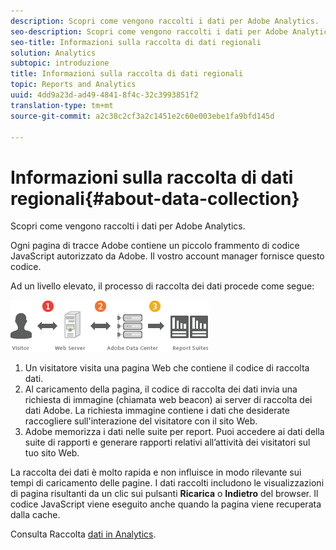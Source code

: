 ```yaml
---
description: Scopri come vengono raccolti i dati per Adobe Analytics.
seo-description: Scopri come vengono raccolti i dati per Adobe Analytics.
seo-title: Informazioni sulla raccolta di dati regionali
solution: Analytics
subtopic: introduzione
title: Informazioni sulla raccolta di dati regionali
topic: Reports and Analytics
uuid: 4dd9a23d-ad49-4841-8f4c-32c3993851f2
translation-type: tm+mt
source-git-commit: a2c38c2cf3a2c1451e2c60e003ebe1fa9bfd145d

---
```



# Informazioni sulla raccolta di dati regionali{#about-data-collection}

Scopri come vengono raccolti i dati per Adobe Analytics.

Ogni pagina di tracce Adobe contiene un piccolo frammento di codice JavaScript autorizzato da Adobe. Il vostro account manager fornisce questo codice.

Ad un livello elevato, il processo di raccolta dei dati procede come segue:

![](assets/data_collection.png)

1. Un visitatore visita una pagina Web che contiene il codice di raccolta dati.
1. Al caricamento della pagina, il codice di raccolta dei dati invia una richiesta di immagine (chiamata web beacon) ai server di raccolta dei dati Adobe. La richiesta immagine contiene i dati che desiderate raccogliere sull'interazione del visitatore con il sito Web.
1. Adobe memorizza i dati nelle suite per report. Puoi accedere ai dati della suite di rapporti e generare rapporti relativi all’attività dei visitatori sul tuo sito Web.

La raccolta dei dati è molto rapida e non influisce in modo rilevante sui tempi di caricamento delle pagine. I dati raccolti includono le visualizzazioni di pagina risultanti da un clic sui pulsanti **Ricarica** o **Indietro** del browser. Il codice JavaScript viene eseguito anche quando la pagina viene recuperata dalla cache.

Consulta Raccolta [dati in Analytics](https://marketing.adobe.com/resources/help/en_US/reference/usecase_sending_data_to_sc.html).
